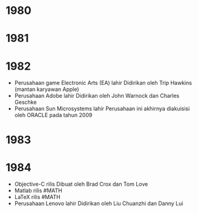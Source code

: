 # 1980
# 1981
# 1982
- Perusahaan game Electronic Arts (EA) lahir
	Didirikan oleh Trip Hawkins (mantan karyawan Apple)
- Perusahaan Adobe lahir
	Didirikan oleh John Warnock dan Charles Geschke
- Perusahaan Sun Microsystems lahir
	Perusahaan ini akhirnya diakuisisi oleh ORACLE pada tahun 2009
# 1983
# 1984
- Objective-C rilis
	Dibuat oleh Brad Crox dan Tom Love
- Matlab rilis #MATH 
- LaTeX rilis #MATH
- Perusahaan Lenovo lahir
	Didirikan oleh Liu Chuanzhi dan Danny Lui